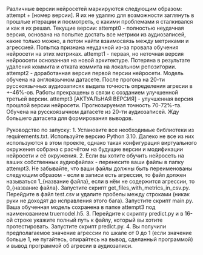 Различные версии нейросетей маркируются следующим образом: attempt + [номер версии].
Я их не удаляю для возможности заглянуть в прошлые итерации и посмотреть, с какими проблемами я сталкивался и как я их решал.
Текущие версии:
attempt0 - полностью неудачная версия, основана на попытке достать все метрики из аудиозаписей, какие только можно, а потом найти
    взаимосвязь между метриками и агрессией. Попытка признана неудачной из-за провала обучения нейросети на этих метриках.
attempt1 - первая, но неточная версия нейроосети основанная на новой архитектуре. Потеряна в результате удаления коммита и отката
    коммита на локальном репозитории.
attempt2 - доработанная версия первой персии нейросети. Модель обучена на англоязычном датасете. После прогона на 20-ти русскоязычных
    аудиозаписях выдала точность определения агресии в +-46%-ов. Работы прекращены в связи с созданием улучшенной третьей версии.
attempt3 [АКТУАЛЬНАЯ ВЕРСИЯ] - улучшенная версия прошлой версии нейросети. Прогнозируемая точность 70-72%-та. Обучена на русскоязычном
    датасете из 20-ти аудиозаписей. Жду большего датасета для формирования выводов.

Руководство по запуску:
    1. Установите все необходимые библиотеки из requirements.txt. Используйте версию Python 3.10. Далеко не все из них 
        используются в этом проекте, однако такая конфигурация виртуального окружения собрана с расчётом на будущие версии и 
        модификации нейросети и её окружения.
    2. Если вы хотите обучить нейросеть на ваших собственных аудиофайлах - перенесите ваши файлы в папку attempt3. Не забывайте, что
        ваши файлы должны быть переименованы следующим образом - если в записи есть агрессия, то файл должен называться 1_{название файла},
        если в нём не содержится агрессии, то 0_{название файла}. Запустите скрипт get_files_with_metrics_in_csv.py. Перейдите в файл test.csv
        и удалите пробелы между строками (никак руки не доходят до исправления этого бага). Запустите скрипт main.py. Ваша обученная модель 
        сохранена в папке attempt3 под наименованием truemodel.h5.
    3. Перейдите к скрипту predict.py и в 16-ой строке укажите полный путь к файлу, который вы хотите протестировать. Запустите скрипт predict.py.
    4. Вы получили предполагаемое значение агрессии по шкале от 0 до 1 (если значение больше 1, не пугайтесь, опирайтесь на вывод, сделанный программой)
        и вывод программой об агресии в аудиозаписи.
